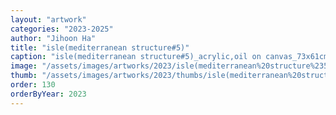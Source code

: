 ```yaml
---
layout: "artwork"
categories: "2023-2025"
author: "Jihoon Ha"
title: "isle(mediterranean structure#5)"
caption: "isle(mediterranean structure#5)_acrylic,oil on canvas_73x61cm_2023"
image: "/assets/images/artworks/2023/isle(mediterranean%20structure%235)%20acrylic%2Coil%20on%20canvas%2073x61cm%202023.jpg"
thumb: "/assets/images/artworks/2023/thumbs/isle(mediterranean%20structure%235)%20acrylic%2Coil%20on%20canvas%2073x61cm%202023.jpg"
order: 130
orderByYear: 2023
---
```


